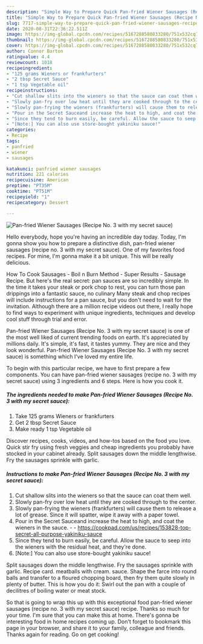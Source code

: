 ```yaml
---
description: "Simple Way to Prepare Quick Pan-fried Wiener Sausages (Recipe No. 3 with my secret sauce)"
title: "Simple Way to Prepare Quick Pan-fried Wiener Sausages (Recipe No. 3 with my secret sauce)"
slug: 7717-simple-way-to-prepare-quick-pan-fried-wiener-sausages-recipe-no-3-with-my-secret-sauce
date: 2020-08-31T22:36:22.511Z
image: https://img-global.cpcdn.com/recipes/5167288580833280/751x532cq70/pan-fried-wiener-sausages-recipe-no-3-with-my-secret-sauce-recipe-main-photo.jpg
thumbnail: https://img-global.cpcdn.com/recipes/5167288580833280/751x532cq70/pan-fried-wiener-sausages-recipe-no-3-with-my-secret-sauce-recipe-main-photo.jpg
cover: https://img-global.cpcdn.com/recipes/5167288580833280/751x532cq70/pan-fried-wiener-sausages-recipe-no-3-with-my-secret-sauce-recipe-main-photo.jpg
author: Connor Barton
ratingvalue: 4.4
reviewcount: 1018
recipeingredient:
- "125 grams Wieners or frankfurters"
- "2 tbsp Secret Sauce"
- "1 tsp Vegetable oil"
recipeinstructions:
- "Cut shallow slits into the wieners so that the sauce can coat them well."
- "Slowly pan-fry over low heat until they are cooked through to the center."
- "Slowly pan-frying the wieners (frankfurters) will cause them to release a lot of grease. Since it will spatter, wipe it away with a paper towel."
- "Pour in the Secret Sauceand increase the heat to high, and coat the wieners in the sauce.  https://cookpad.com/us/recipes/153828-top-secret-all-purpose-yakiniku-sauce"
- "Since they tend to burn easily, be careful. Allow the sauce to seep into the wieners with the residual heat, and they&#39;re done."
- "[Note:] You can also use store-bought yakiniku sauce!"
categories:
- Recipe
tags:
- panfried
- wiener
- sausages

katakunci: panfried wiener sausages 
nutrition: 221 calories
recipecuisine: American
preptime: "PT35M"
cooktime: "PT51M"
recipeyield: "1"
recipecategory: Dessert

---
```



![Pan-fried Wiener Sausages (Recipe No. 3 with my secret sauce)](https://img-global.cpcdn.com/recipes/5167288580833280/751x532cq70/pan-fried-wiener-sausages-recipe-no-3-with-my-secret-sauce-recipe-main-photo.jpg)

Hello everybody, hope you're having an incredible day today. Today, I'm gonna show you how to prepare a distinctive dish, pan-fried wiener sausages (recipe no. 3 with my secret sauce). One of my favorites food recipes. For mine, I'm gonna make it a bit unique. This will be really delicious.

How To Cook Sausages - Boil n Burn Method - Super Results - Sausage Recipe. But here&#39;s the real secret: pan sauces are so incredibly simple. In the time it takes your steak or pork chop to rest, you can turn those pan drippings into a fantastic sauce, no culinary Many steak and chop recipes will include instructions for a pan sauce, but you don&#39;t need to wait for the invitation. Although there are a million recipe videos out there, I really hope to find ways to experiment with unique ingredients, techniques and develop cool stuff through trial and error.

Pan-fried Wiener Sausages (Recipe No. 3 with my secret sauce) is one of the most well liked of current trending foods on earth. It's appreciated by millions daily. It's simple, it's fast, it tastes yummy. They are nice and they look wonderful. Pan-fried Wiener Sausages (Recipe No. 3 with my secret sauce) is something which I've loved my entire life.


To begin with this particular recipe, we have to first prepare a few components. You can have pan-fried wiener sausages (recipe no. 3 with my secret sauce) using 3 ingredients and 6 steps. Here is how you cook it.

<!--inarticleads1-->

##### The ingredients needed to make Pan-fried Wiener Sausages (Recipe No. 3 with my secret sauce):

1. Take 125 grams Wieners or frankfurters
1. Get 2 tbsp Secret Sauce
1. Make ready 1 tsp Vegetable oil


Discover recipes, cooks, videos, and how-tos based on the food you love. Quick stir fry using fresh veggies and cheap ingredients you probably have stocked in your cabinet already. Split sausages down the middle lengthwise. Fry the sausages sprinkle with garlic. 

<!--inarticleads2-->

##### Instructions to make Pan-fried Wiener Sausages (Recipe No. 3 with my secret sauce):

1. Cut shallow slits into the wieners so that the sauce can coat them well.
1. Slowly pan-fry over low heat until they are cooked through to the center.
1. Slowly pan-frying the wieners (frankfurters) will cause them to release a lot of grease. Since it will spatter, wipe it away with a paper towel.
1. Pour in the Secret Sauceand increase the heat to high, and coat the wieners in the sauce. -  - https://cookpad.com/us/recipes/153828-top-secret-all-purpose-yakiniku-sauce
1. Since they tend to burn easily, be careful. Allow the sauce to seep into the wieners with the residual heat, and they&#39;re done.
1. [Note:] You can also use store-bought yakiniku sauce!


Split sausages down the middle lengthwise. Fry the sausages sprinkle with garlic. Recipe card. meatballs with cream. sauce. Shape the farce into round balls and transfer to a floured chopping board, then fry them quite slowly in plenty of butter. This is how you do it: Swirl out the pan with a couple of decilitres of boiling water or meat stock. 

So that is going to wrap this up with this exceptional food pan-fried wiener sausages (recipe no. 3 with my secret sauce) recipe. Thanks so much for your time. I'm sure that you can make this at home. There's gonna be interesting food in home recipes coming up. Don't forget to bookmark this page in your browser, and share it to your family, colleague and friends. Thanks again for reading. Go on get cooking!
